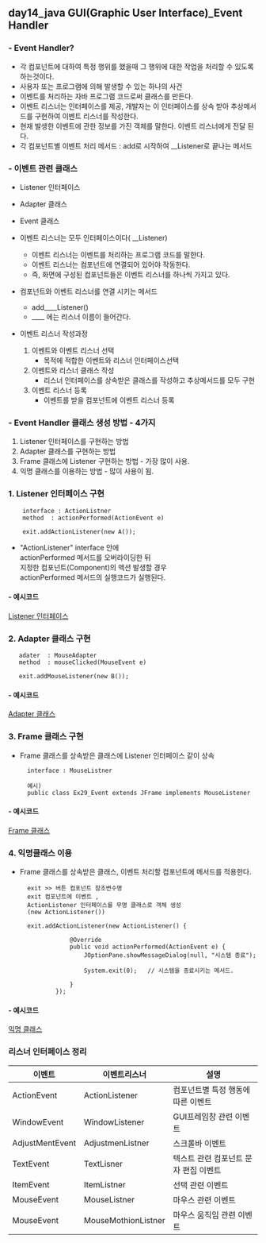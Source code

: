 ## day14_java GUI(Graphic User Interface)\_Event Handler

### - Event Handler?

- 각 컴포넌트에 대하여 특정 행위를 했을때 그 행위에 대한 작업을 처리할 수 있도록 하는것이다.
- 사용자 또는 프로그램에 의해 발생할 수 있는 하나의 사건
- 이벤트를 처리하는 자바 프로그램 코드로써 클래스를 만든다.
- 이벤트 리스너는 인터페이스를 제공, 개발자는 이 인터페이스를 상속 받아 추상메서드를 구현하여 이벤트 리스너를 작성한다.
- 현재 발생한 이벤트에 관한 정보를 가진 객체를 말한다. 이벤트 리스너에게 전달 된다.
- 각 컴포넌트별 이벤트 처리 메서드 : add로 시작하여 \_\_Listener로 끝나는 메서드

### - 이벤트 관련 클래스

- Listener 인터페이스
- Adapter 클래스
- Event 클래스

- 이벤트 리스너는 모두 인터페이스이다( \_\_Listener)
  - 이벤트 리스너는 이벤트를 처리하는 프로그램 코드를 말한다.
  - 이벤트 리스너는 컴포넌트에 연결되어 있어야 작동한다.
  - 즉, 화면에 구성된 컴포넌트들은 이벤트 리스너를 하나씩 가지고 있다.
- 컴포넌트와 이벤트 리스너를 연결 시키는 메서드

  - add\_\_\_\_Listener()
  - \_\_\_\_ 에는 리스너 이름이 들어간다.

- 이벤트 리스너 작성과정
  1. 이벤트와 이벤트 리스너 선택
     - 목적에 적합한 이벤트와 리스너 인터페이스선택
  2. 이벤트와 리스너 클래스 작성
     - 리스너 인터페이스를 상속받은 클래스를 작성하고 추상메서드를 모두 구현
  3. 이벤트 리스너 등록
     - 이벤트를 받을 컴포넌트에 이벤트 리스너 등록

### - Event Handler 클래스 생성 방법 - 4가지

1. Listener 인터페이스를 구현하는 방법
2. Adapter 클래스를 구현하는 방법
3. Frame 클래스에 Listener 구현하는 방법 - 가장 많이 사용.
4. 익명 클래스를 이용하는 방법 - 많이 사용이 됨.

### 1. Listener 인터페이스 구현

        interface : ActionListner
        method  : actionPerformed(ActionEvent e)

        exit.addActionListener(new A());

- "ActionListener" interface 안에 <br>
  actionPerformed 메서드를 오버라이딩한 뒤 <br>
  지정한 컴포넌트(Component)의 액션 발생할 경우 <br>
  actionPerformed 메서드의 실행코드가 실행된다.

#### - 예시코드

[Listener 인터페이스](https://github.com/hyeah0/SmartWeb_Contents_WebApplication_developer_class/tree/main/1_Java/2.%20GUI%EC%9D%91%EC%9A%A9)

### 2. Adapter 클래스 구현

       adater  : MouseAdapter
       method  : mouseClicked(MouseEvent e)

       exit.addMouseListener(new B());

#### - 예시코드

[Adapter 클래스]()

### 3. Frame 클래스 구현

- Frame 클래스를 상속받은 클래스에 Listener 인터페이스 같이 상속

        interface : MouseListner

        예시)
        public class Ex29_Event extends JFrame implements MouseListener

#### - 예시코드

[Frame 클래스]()

### 4. 익명클래스 이용

- Frame 클래스를 상속받은 클래스, 이벤트 처리할 컴포넌트에 메서드를 적용한다.

        exit >> 버튼 컴포넌트 참조변수명
        exit 컴포넌트에 이벤트 ,
        ActionListener 인터페이스를 무명 클래스로 객체 생성
        (new ActionListener())

        exit.addActionListener(new ActionListener() {

                    @Override
                    public void actionPerformed(ActionEvent e) {
                        JOptionPane.showMessageDialog(null, "시스템 종료");

                        System.exit(0);   // 시스템을 종료시키는 메서드.

                    }
                });

#### - 예시코드

[익명 클래스](https://github.com/hyeah0/SmartWeb_Contents_WebApplication_developer_class/blob/main/1_Java/2.%20GUI%EC%9D%91%EC%9A%A9/Ex30_Event_Anonymous.java)

### 리스너 인터페이스 정리

| 이벤트      | 이벤트리스너   | 설명                               |
| ----------- | -------------- | ---------------------------------- |
| ActionEvent | ActionListener | 컴포넌트별 특정 행동에 따른 이벤트 |
| WindowEvent | WindowListener | GUI프레임창 관련 이벤트
| AdjustMentEvent | AdjustmenListner | 스크롤바 이벤트 | 
| TextEvent | TextLisner | 텍스트 관련 컴포넌트 문자 편집 이벤트 |
| ItemEvent | ItemListner | 선택 관련 이벤트 |
| MouseEvent | MouseListner | 마우스 관련 이벤트 |
| MouseEvent | MouseMothionListner | 마우스 움직임 관련 이벤트 |
